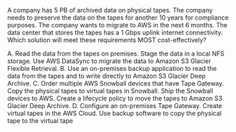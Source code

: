 A company has 5 PB of archived data on physical tapes. The company needs to preserve the data on the tapes for another 10 years for compliance purposes. The company wants to migrate to AWS in the next 6 months. The data center that stores the tapes has a 1 Gbps uplink internet connectivity. Which solution will meet these requirements MOST cost-effectively? 

A. Read the data from the tapes on premises. Stage the data in a local NFS storage. Use AWS DataSync to migrate the data to Amazon S3 Glacier Flexible Retrieval. 
B. Use an on-premises backup application to read the data from the tapes and to write directly to Amazon S3 Glacier Deep Archive. 
C. Order multiple AWS Snowball devices that have Tape Gateway. Copy the physical tapes to virtual tapes in Snowball. Ship the Snowball devices to AWS. Create a lifecycle policy to move the tapes to Amazon S3 Glacier Deep Archive. 
D. Configure an on-premises Tape Gateway. Create virtual tapes in the AWS Cloud. Use backup software to copy the physical tape to the virtual tape